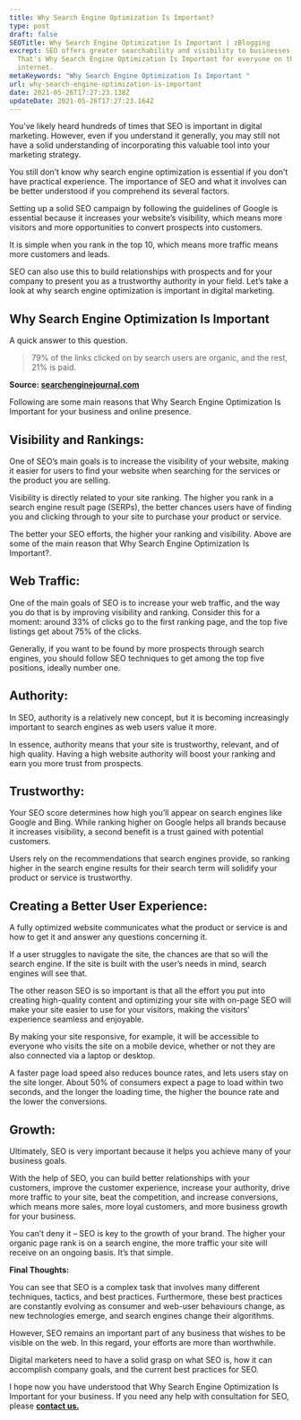 ```yaml
---
title: Why Search Engine Optimization Is Important?
type: post
draft: false
SEOTitle: Why Search Engine Optimization Is Important | zBlogging
excrept: SEO offers greater searchability and visibility to businesses on SERPs.
  That's Why Search Engine Optimization Is Important for everyone on the
  internet.
metaKeywords: "Why Search Engine Optimization Is Important "
url: why-search-engine-optimization-is-important
date: 2021-05-26T17:27:23.138Z
updateDate: 2021-05-26T17:27:23.164Z
---
```

You’ve likely heard hundreds of times that SEO is important in digital marketing. However, even if you understand it generally, you may still not have a solid understanding of incorporating this valuable tool into your marketing strategy.

You still don’t know why search engine optimization is essential if you don’t have practical experience. The importance of SEO and what it involves can be better understood if you comprehend its several factors.

Setting up a solid SEO campaign by following the guidelines of Google is essential because it increases your website’s visibility, which means more visitors and more opportunities to convert prospects into customers.

It is simple when you rank in the top 10, which means more traffic means more customers and leads.

SEO can also use this to build relationships with prospects and for your company to present you as a trustworthy authority in your field. Let’s take a look at why search engine optimization is important in digital marketing.

## Why Search Engine Optimization Is Important

A quick answer to this question.

> 79% of the links clicked on by search users are organic, and the rest, 21% is paid.

**Source: [searchenginejournal.com](https://searchenginejournal.com/)**

Following are some main reasons that Why Search Engine Optimization Is Important for your business and online presence.

## **Visibility and Rankings**:

One of SEO’s main goals is to increase the visibility of your website, making it easier for users to find your website when searching for the services or the product you are selling.

Visibility is directly related to your site ranking. The higher you rank in a search engine result page (SERPs), the better chances users have of finding you and clicking through to your site to purchase your product or service.

The better your SEO efforts, the higher your ranking and visibility. Above are some of the main reason that Why Search Engine Optimization Is Important?.

## **Web Traffic**:

One of the main goals of SEO is to increase your web traffic, and the way you do that is by improving visibility and ranking. Consider this for a moment: around 33% of clicks go to the first ranking page, and the top five listings get about 75% of the clicks.

Generally, if you want to be found by more prospects through search engines, you should follow SEO techniques to get among the top five positions, ideally number one.

## **Authority**:

In SEO, authority is a relatively new concept, but it is becoming increasingly important to search engines as web users value it more.

In essence, authority means that your site is trustworthy, relevant, and of high quality. Having a high website authority will boost your ranking and earn you more trust from prospects.

## **Trustworthy**:

Your SEO score determines how high you’ll appear on search engines like Google and Bing. While ranking higher on Google helps all brands because it increases visibility, a second benefit is a trust gained with potential customers.

Users rely on the recommendations that search engines provide, so ranking higher in the search engine results for their search term will solidify your product or service is trustworthy.

## **Creating a Better User Experience**:

A fully optimized website communicates what the product or service is and how to get it and answer any questions concerning it. 

If a user struggles to navigate the site, the chances are that so will the search engine. If the site is built with the user’s needs in mind, search engines will see that.

The other reason SEO is so important is that all the effort you put into creating high-quality content and optimizing your site with on-page SEO will make your site easier to use for your visitors, making the visitors’ experience seamless and enjoyable.

By making your site responsive, for example, it will be accessible to everyone who visits the site on a mobile device, whether or not they are also connected via a laptop or desktop. 

A faster page load speed also reduces bounce rates, and lets users stay on the site longer. About 50% of consumers expect a page to load within two seconds, and the longer the loading time, the higher the bounce rate and the lower the conversions.

## **Growth**:

Ultimately, SEO is very important because it helps you achieve many of your business goals. 

With the help of SEO, you can build better relationships with your customers, improve the customer experience, increase your authority, drive more traffic to your site, beat the competition, and increase conversions, which means more sales, more loyal customers, and more business growth for your business.

You can’t deny it – SEO is key to the growth of your brand. The higher your organic page rank is on a search engine, the more traffic your site will receive on an ongoing basis. It’s that simple.

**Final Thoughts:**

You can see that SEO is a complex task that involves many different techniques, tactics, and best practices. Furthermore, these best practices are constantly evolving as consumer and web-user behaviours change, as new technologies emerge, and search engines change their algorithms. 

However, SEO remains an important part of any business that wishes to be visible on the web. In this regard, your efforts are more than worthwhile.

Digital marketers need to have a solid grasp on what SEO is, how it can accomplish company goals, and the current best practices for SEO.

I hope now you have understood that Why Search Engine Optimization Is Important for your business. If you need any help with consultation for SEO, please **[contact us.](https://zblogging.com/contact-us/)**